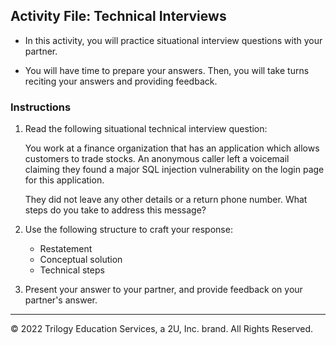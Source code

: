 ## Activity File: Technical Interviews

- In this activity, you will practice situational interview questions with your partner.

- You will have time to prepare your answers. Then, you will take turns reciting your answers and providing feedback. 

### Instructions

1.  Read the following situational technical interview question:

       You work at a finance organization that has an application which allows customers to trade stocks. An anonymous caller left a voicemail claiming they found a major SQL injection vulnerability on the login page for this application. 
      
       They did not leave any other details or a return phone number. What steps do you take to address this message? 
   
2. Use the following structure to craft your response:
 
   - Restatement
   - Conceptual solution
   - Technical steps
  
3. Present your answer to your partner, and provide feedback on your partner's answer. 

---

© 2022 Trilogy Education Services, a 2U, Inc. brand. All Rights Reserved.  
